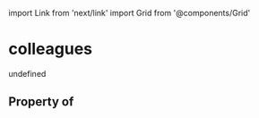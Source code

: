 import Link from 'next/link'
import Grid from '@components/Grid'

# colleagues

undefined

## Property of



